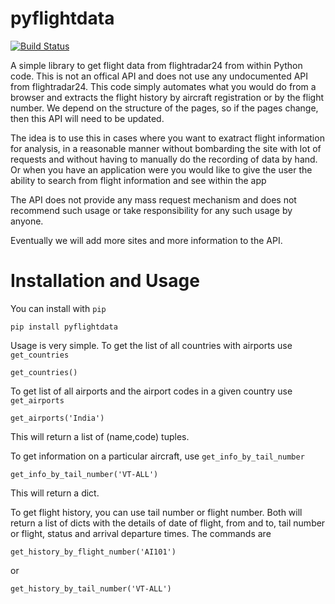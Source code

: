 pyflightdata
============

[![Build Status](https://travis-ci.org/supercoderz/pyflightdata.svg?branch=master)](https://travis-ci.org/supercoderz/pyflightdata)

A simple library to get flight data from flightradar24 from within Python code.
This is not an offical API and does not use any undocumented API from flightradar24.
This code simply automates what you would do from a browser and extracts the flight history by aircraft registration or by the flight number.
We depend on the structure of the pages, so if the pages change, then this API will need to be updated.

The idea is to use this in cases where you want to exatract flight information for analysis, in a reasonable manner without bombarding the site with lot of requests and without having to manually do the recording of data by hand. Or when you have an application were you would like to give the user the ability to search from flight information and see within the app

The API does not provide any mass request mechanism and does not recommend such usage or take responsibility for any such usage by anyone.

Eventually we will add more sites and more information to the API.


Installation and Usage
======================

You can install with ``pip``

    pip install pyflightdata

Usage is very simple. To get the list of all countries with airports use ``get_countries``

    get_countries()
	
To get list of all airports and the airport codes in a given country use ``get_airports``

    get_airports('India')
	
This will return a list of (name,code) tuples.

To get information on a particular aircraft, use ``get_info_by_tail_number``

    get_info_by_tail_number('VT-ALL')
	
This will return a dict.

To get flight history, you can use tail number or flight number. Both will return a list of dicts with the details of date of flight, from and to, tail number or flight, status and arrival departure times. The commands are

    get_history_by_flight_number('AI101')
	
or

    get_history_by_tail_number('VT-ALL')